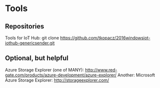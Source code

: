 # Tools


## Repositories

Tools for IoT Hub:
git clone https://github.com/tkopacz/2016windowsiot-iothub-genericsender.git


## Optional, but helpful
Azure Storage Explorer (one of MANY): http://www.red-gate.com/products/azure-development/azure-explorer/
Another: Microsoft Azure Storage Explorer: http://storageexplorer.com/ 